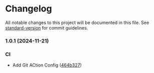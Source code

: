 # Changelog

All notable changes to this project will be documented in this file. See [standard-version](https://github.com/conventional-changelog/standard-version) for commit guidelines.

### 1.0.1 (2024-11-21)


### CI

* Add Git ACtion Config ([464b327](https://github.com/neil-jay/lyrics-with-joyful-lips/commit/464b32788330defc0dc36dfb24ebf875d9f7c637))
